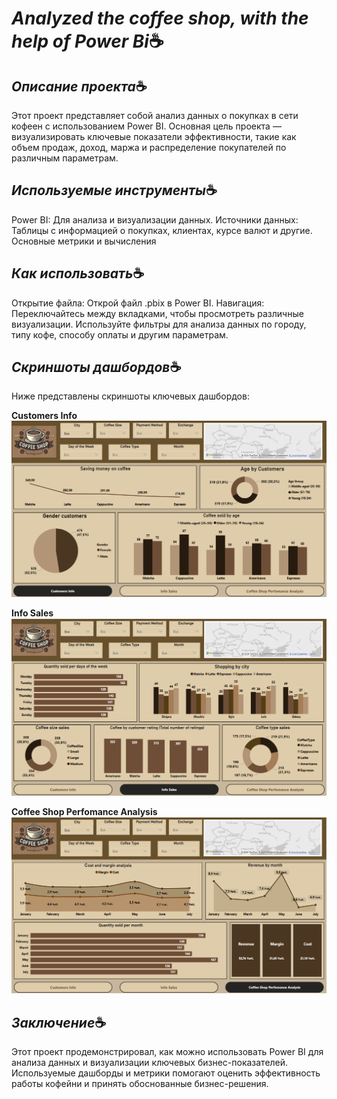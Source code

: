 # *Analyzed the coffee shop, with the help of Power Bi*:coffee:

## *Описание проекта*:coffee:
Этот проект представляет собой анализ данных о покупках в сети кофеен с использованием Power BI. Основная цель проекта — визуализировать ключевые показатели эффективности, такие как объем продаж, доход, маржа и распределение покупателей по различным параметрам.

## *Используемые инструменты*:coffee:
Power BI: Для анализа и визуализации данных.
Источники данных: Таблицы с информацией о покупках, клиентах, курсе валют и другие.
Основные метрики и вычисления

## *Как использовать*:coffee:
Открытие файла: Открой файл .pbix в Power BI.
Навигация: Переключайтесь между вкладками, чтобы просмотреть различные визуализации.
Используйте фильтры для анализа данных по городу, типу кофе, способу оплаты и другим параметрам.

## *Скриншоты дашбордов*:coffee:
Ниже представлены скриншоты ключевых дашбордов:

**Customers Info**
![Customers Info](https://github.com/NikitaLanko/PowerBi-Report-Coffee-Shops/blob/076568f5c58e46ebef921f0a93821601dc7f4dc2/image/%D0%A1%D0%BD%D0%B8%D0%BC%D0%BE%D0%BA%20%D1%8D%D0%BA%D1%80%D0%B0%D0%BD%D0%B0%202024-08-13%20215025.png)

**Info Sales**
![Info Sales](https://github.com/NikitaLanko/PowerBi-Report-Coffee-Shops/blob/076568f5c58e46ebef921f0a93821601dc7f4dc2/image/%D0%A1%D0%BD%D0%B8%D0%BC%D0%BE%D0%BA%20%D1%8D%D0%BA%D1%80%D0%B0%D0%BD%D0%B0%202024-08-13%20215116.png)

**Coffee Shop Perfomance Analysis**
![Coffee Shop Perfomance Analysis](https://github.com/NikitaLanko/PowerBi-Report-Coffee-Shops/blob/076568f5c58e46ebef921f0a93821601dc7f4dc2/image/%D0%A1%D0%BD%D0%B8%D0%BC%D0%BE%D0%BA%20%D1%8D%D0%BA%D1%80%D0%B0%D0%BD%D0%B0%202024-08-13%20215141.png)

## *Заключение*:coffee:
Этот проект продемонстрировал, как можно использовать Power BI для анализа данных и визуализации ключевых бизнес-показателей. Используемые дашборды и метрики помогают оценить эффективность работы кофейни и принять обоснованные бизнес-решения.
